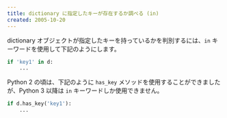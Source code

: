 ```yaml
---
title: dictionary に指定したキーが存在するか調べる (in)
created: 2005-10-20
---
```


dictionary オブジェクトが指定したキーを持っているかを判別するには、`in` キーワードを使用して下記のようにします。

```python
if 'key1' in d:
    ...
```

Python 2 の頃は、下記のように `has_key` メソッドを使用することができましたが、Python 3 以降は `in` キーワードしか使用できません。

```python
if d.has_key('key1'):
    ...
```

